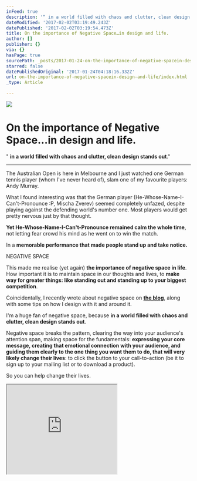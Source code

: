 ```yaml
---
inFeed: true
description: '“ in a world filled with chaos and clutter, clean design stands out.”'
dateModified: '2017-02-02T03:19:49.243Z'
datePublished: '2017-02-02T03:19:54.473Z'
title: On the importance of Negative Space…in design and life.
author: []
publisher: {}
via: {}
hasPage: true
sourcePath: _posts/2017-01-24-on-the-importance-of-negative-spacein-design-and-life.md
starred: false
datePublishedOriginal: '2017-01-24T04:18:16.332Z'
url: on-the-importance-of-negative-spacein-design-and-life/index.html
_type: Article

---
```

![](https://the-grid-user-content.s3-us-west-2.amazonaws.com/ec8e2f69-e722-497c-897c-acf8e49d8a25.jpg)

# On the importance of Negative Space...in design and life.

" **in a world filled with chaos and clutter, clean design stands out**."

---

The Australian Open is here in Melbourne and I just watched one German tennis player (whom I've never heard of), slam one of my favourite players: Andy Murray.

What I found interesting was that the German player (He-Whose-Name-I-Can't-Pronounce :P, Mischa Zverev) seemed completely unfazed, despite playing against the defending world's number one. Most players would get pretty nervous just by that thought.

**Yet He-Whose-Name-I-Can't-Pronounce remained calm the whole time**, not letting fear crowd his mind as he went on to win the match.

In a **memorable performance that made people stand up and take notice.**

NEGATIVE SPACE

This made me realise (yet again) **the importance of negative space in life**. How important it is to maintain space in our thoughts and lives, to **make way for greater things: like standing out and standing up to your biggest competition**.

Coincidentally, I recently wrote about negative space on **[the blog][0]**, along with some tips on how I design with it and around it.

I'm a huge fan of negative space, because **in a world filled with chaos and clutter, clean design stands out**.

Negative space breaks the pattern, clearing the way into your audience's attention span, making space for the fundamentals: **expressing your core message, creating that emotional connection with your audience, and guiding them clearly to the one thing you want them to do, that will very likely change their lives**: to click the button to your call-to-action (be it to sign up to your mailing list or to download a product).

So you can help change their lives.

<iframe src="https://the-grid.github.io/ed-userhtml/?g=eJxNkMFKxDAQhu99ilDBbWE3UUEQ2-6hIOJlT95EJE0m3XTbpCTT4iK-u7O7VbzNMB_fzPyltjNTvYyxSk2zUX4YwGFMmZYoN_sApkr3iOOjEE3vWw623aPywUGIXPmFc9Mw-ojkuE-3pSDnNknKk9rqszd4j3-TMqpgR9xmZnIKrXeZXrO4JjZnXwljswyso950kVVM8xbwqYfzXfXxVbY7OUAW87eb94Joa1j2n6mPLzojVc4C4BTciVlEKoBEWDgyFDTgVtPM6gvGY1DUpkIo7xwo5EYqaLw_cAcowH081yLqA-_i1adphr66vZ4pCnqimu_4Q3rS0N18lIF27LwGbl2EgDUYHyBb_sqL5DvTXk2nS9ZsdUlkRdXvvk0Xac8qz4tSLHn9AOKKjaA" height="244" style=""></iframe>



[0]: http://eightcorners.us13.list-manage1.com/track/click?u=7cd0ee9b8caa450bbc55bfd2b&id=94b79da7f7&e=cc5620f280
